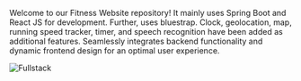 Welcome to our Fitness Website repository! It mainly uses Spring Boot and React JS for development. Further, uses bluestrap. Clock, geolocation, map, running speed tracker, timer, and speech recognition have been added as additional features. Seamlessly integrates backend functionality and dynamic frontend design for an optimal user experience.

![Fullstack](https://github.com/HarshanaEshan/fitness-website-back-end/assets/125446054/9f0e7721-89e8-40db-be50-9a5de25cae8a)
